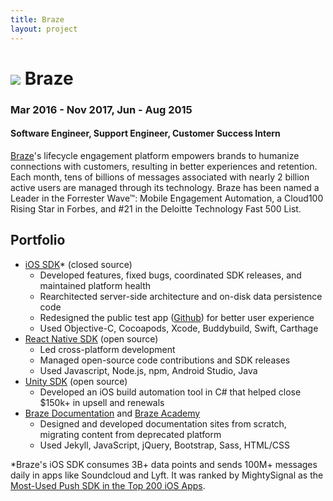 ```yaml
---
title: Braze
layout: project
---
```

# ![][8] Braze
### Mar 2016 - Nov 2017, Jun - Aug 2015
#### Software Engineer, Support Engineer, Customer Success Intern

[Braze][1]'s lifecycle engagement platform empowers brands to humanize connections with customers, resulting in better experiences and retention. Each month, tens of billions of messages associated with nearly 2 billion active users are managed through its technology. Braze has been named a Leader in the Forrester Wave™: Mobile Engagement Automation, a Cloud100 Rising Star in Forbes, and #21 in the Deloitte Technology Fast 500 List.

## Portfolio

- [iOS SDK][2]\* (closed source)
  - Developed features, fixed bugs, coordinated SDK releases, and maintained platform health
  - Rearchitected server-side architecture and on-disk data persistence code
  - Redesigned the public test app ([Github][7]) for better user experience
  - Used Objective-C, Cocoapods, Xcode, Buddybuild, Swift, Carthage
- [React Native SDK][3] (open source)
  - Led cross-platform development
  - Managed open-source code contributions and SDK releases
  - Used Javascript, Node.js, npm, Android Studio, Java
- [Unity SDK][4] (open source)
  - Developed an iOS build automation tool in C# that helped close $150k+ in upsell and renewals
- [Braze Documentation][5] and [Braze Academy][6]
  - Designed and developed documentation sites from scratch, migrating content from deprecated platform
  - Used Jekyll, JavaScript, jQuery, Bootstrap, Sass, HTML/CSS

\*Braze's iOS SDK consumes 3B+ data points and sends 100M+ messages daily in apps like Soundcloud and Lyft. It was ranked by MightySignal as the [Most-Used Push SDK in the Top 200 iOS Apps][9].

[1]: https://www.braze.com/
[2]: https://github.com/Appboy/appboy-ios-sdk
[3]: https://github.com/Appboy/appboy-react-sdk
[4]: https://github.com/Appboy/appboy-unity-sdk
[5]: https://www.braze.com/documentation/Platform_Wide/
[6]: https://www.braze.com/academy/Getting_Started
[7]: https://github.com/Appboy/appboy-ios-sdk/tree/master/Example
[8]: /assets/images/braze-logo.jpg
[9]: https://mightysignal.com/top-ios-sdks?tag=21
